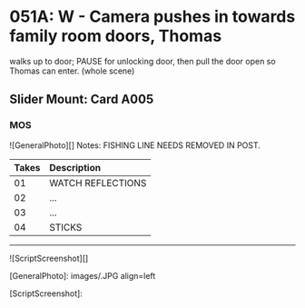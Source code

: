 # 051A: W - Camera pushes in towards family room doors, Thomaswalks up to door; PAUSE for unlocking door, then pull the door open so Thomas can enter. (whole scene)

## Slider Mount: Card A005

### MOS

![GeneralPhoto][]
Notes: FISHING LINE NEEDS REMOVED IN POST.

| Takes | Description |
|:---|:----|
| 01 | WATCH REFLECTIONS |
| 02 | ... |
| 03 | ... |
| 04 | STICKS |

----

![ScriptScreenshot][]


[GeneralPhoto]:  images/.JPG align=left

[ScriptScreenshot]: 